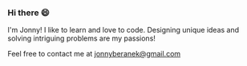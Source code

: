 ### Hi there 😄

I'm Jonny! I like to learn and love to code. Designing unique ideas and solving intriguing problems are my passions!

Feel free to contact me at jonnyberanek@gmail.com

<!--
**jonnyberanek/jonnyberanek** is a ✨ _special_ ✨ repository because its `README.md` (this file) appears on your GitHub profile.

Here are some ideas to get you started:

- 🔭 I’m currently working on ...
- 🌱 I’m currently learning ...
- 👯 I’m looking to collaborate on ...
- 🤔 I’m looking for help with ...
- 💬 Ask me about ...
- 📫 How to reach me: ...
- 😄 Pronouns: ...
- ⚡ Fun fact: ...
-->
